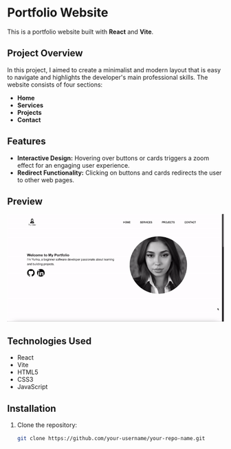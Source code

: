 # Portfolio Website

This is a portfolio website built with **React** and **Vite**.

## Project Overview

In this project, I aimed to create a minimalist and modern layout that is easy to navigate and highlights the developer's main professional skills. The website consists of four sections:

- **Home**  
- **Services**  
- **Projects**  
- **Contact**  

## Features

- **Interactive Design:** Hovering over buttons or cards triggers a zoom effect for an engaging user experience.  
- **Redirect Functionality:** Clicking on buttons and cards redirects the user to other web pages.

## Preview

![Portfolio Template](react/src/assets/template.gif)

## Technologies Used

- React  
- Vite  
- HTML5  
- CSS3  
- JavaScript  

## Installation

1. Clone the repository:
   ```bash
   git clone https://github.com/your-username/your-repo-name.git
